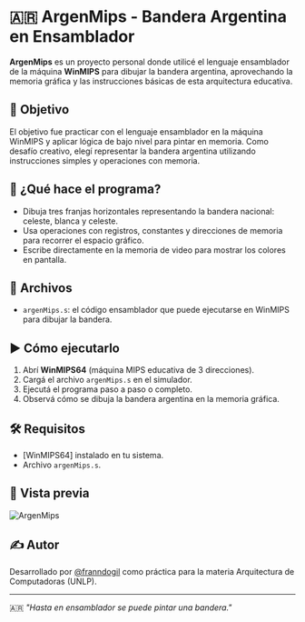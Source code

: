 # 🇦🇷 ArgenMips - Bandera Argentina en Ensamblador

**ArgenMips** es un proyecto personal donde utilicé el lenguaje ensamblador de la máquina **WinMIPS** para dibujar la bandera argentina, aprovechando la memoria gráfica y las instrucciones básicas de esta arquitectura educativa.

## 🎯 Objetivo

El objetivo fue practicar con el lenguaje ensamblador en la máquina WinMIPS y aplicar lógica de bajo nivel para pintar en memoria. Como desafío creativo, elegí representar la bandera argentina utilizando instrucciones simples y operaciones con memoria.

## 🧩 ¿Qué hace el programa?

- Dibuja tres franjas horizontales representando la bandera nacional: celeste, blanca y celeste.
- Usa operaciones con registros, constantes y direcciones de memoria para recorrer el espacio gráfico.
- Escribe directamente en la memoria de video para mostrar los colores en pantalla.

## 📁 Archivos

- `argenMips.s`: el código ensamblador que puede ejecutarse en WinMIPS para dibujar la bandera.

## ▶️ Cómo ejecutarlo

1. Abrí **WinMIPS64** (máquina MIPS educativa de 3 direcciones).
2. Cargá el archivo `argenMips.s` en el simulador.
3. Ejecutá el programa paso a paso o completo.
4. Observá cómo se dibuja la bandera argentina en la memoria gráfica.

## 🛠 Requisitos

- [WinMIPS64] instalado en tu sistema.
- Archivo `argenMips.s`.

## 📸 Vista previa

![ArgenMips](https://github.com/user-attachments/assets/89c61a9f-a2b0-4643-9449-9d3d4b3004e3)

## ✍️ Autor

Desarrollado por [@franndogil](https://github.com/franndogil) como práctica para la materia Arquitectura de Computadoras (UNLP).

---

🇦🇷 *"Hasta en ensamblador se puede pintar una bandera."*
